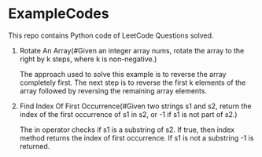 # ExampleCodes
This repo contains Python code of LeetCode Questions solved.

1. Rotate An Array(#Given an integer array nums, rotate the array to the right by k steps, where k is non-negative.)
   
   The approach used to solve this example is to reverse the array completely first. The next step is to reverse the first k elements of the array followed by            reversing the remaining array elements.

2. Find Index Of First Occurrence(#Given two strings s1 and s2, return the index of the first occurrence of s1 in s2, or -1 if s1 is not part of s2.)

   The in operator checks if s1 is a substring of s2. If true, then index method returns the index of first occurrence. If s1 is not a substring -1 is returned.
   

